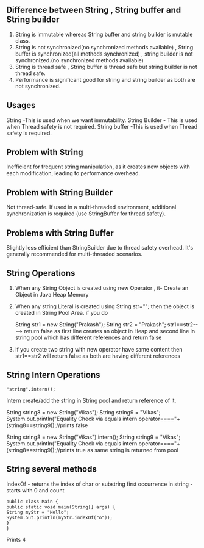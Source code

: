 **Difference between String , String buffer and String builder**
----------------------------------------------------------------
1. String is immutable whereas String buffer and string builder is mutable class.
2. String is not synchronized(no synchronized methods available) , String buffer is synchronized(all methods synchronized)
, string builder is not synchronized.(no synchronized methods available)
3. String is thread safe , String buffer is thread safe but string builder is not thread safe.
4. Performance is significant good for string and string builder as both are not synchronized.

**Usages** 
------------
String -This is used when we want immutability.
String Builder - This is used when Thread safety is not required.
String buffer -This is used when Thread safety is required.

**Problem with String**
-----------------------
Inefficient for frequent string manipulation, as it creates new objects with each modification, 
leading to performance overhead.

**Problem with String Builder**
-----------------------
Not thread-safe. If used in a multi-threaded environment, additional synchronization is required 
(use StringBuffer for thread safety).

**Problems with String Buffer**
-------------------------------
Slightly less efficient than StringBuilder due to thread safety overhead. It's generally recommended for 
multi-threaded scenarios.

**String Operations**
---------------------
1. When any String Object is created using new Operator , it-
        Create an Object in Java Heap Memory
2. When any string Literal is created using String str=""; then the object is created in String Pool Area.
    if you do 

    String str1 = new String("Prakash");
    String str2 = "Prakash";
    str1==str2----> return false as first line creates an object in Heap and second line in string pool 
    which has different references and return false
3. if you create two string with new operator have same content then str1==str2 will return false as both 
are having different references

**String Intern Operations**
----------------------------
    "string".intern();

Intern create/add the string in String pool and return reference of it.

String string8 = new String("Vikas");
String string9 = "Vikas";
System.out.println("Equality Check via equals intern operator===="+(string8==string9));//prints false

String string8 = new String("Vikas").intern();
String string9 = "Vikas";
System.out.println("Equality Check via equals intern operator===="+(string8==string9));//prints true 
as same string is returned from pool


**String several methods**
---------------------------

IndexOf - returns the index of char or substring first occurrence in string
-starts with 0 and count

    public class Main {
    public static void main(String[] args) {
    String myStr = "Hello";
    System.out.println(myStr.indexOf("o"));
    }
    }

Prints 4

